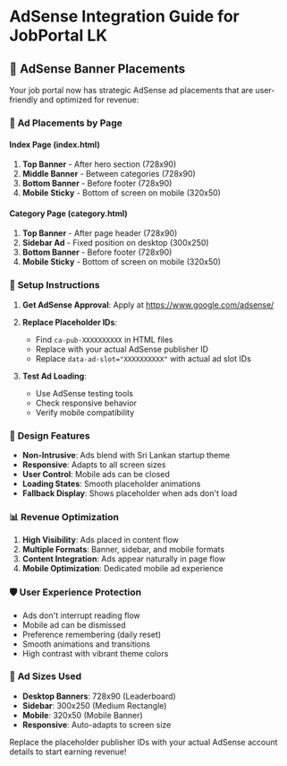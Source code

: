 # AdSense Integration Guide for JobPortal LK

## 🎯 AdSense Banner Placements

Your job portal now has strategic AdSense ad placements that are user-friendly and optimized for revenue:

### 📱 **Ad Placements by Page**

#### **Index Page (index.html)**

1. **Top Banner** - After hero section (728x90)
2. **Middle Banner** - Between categories (728x90)
3. **Bottom Banner** - Before footer (728x90)
4. **Mobile Sticky** - Bottom of screen on mobile (320x50)

#### **Category Page (category.html)**

1. **Top Banner** - After page header (728x90)
2. **Sidebar Ad** - Fixed position on desktop (300x250)
3. **Bottom Banner** - Before footer (728x90)
4. **Mobile Sticky** - Bottom of screen on mobile (320x50)

### 🔧 **Setup Instructions**

1. **Get AdSense Approval**: Apply at https://www.google.com/adsense/
2. **Replace Placeholder IDs**:

   - Find `ca-pub-XXXXXXXXXX` in HTML files
   - Replace with your actual AdSense publisher ID
   - Replace `data-ad-slot="XXXXXXXXXX"` with actual ad slot IDs

3. **Test Ad Loading**:
   - Use AdSense testing tools
   - Check responsive behavior
   - Verify mobile compatibility

### 🎨 **Design Features**

- **Non-Intrusive**: Ads blend with Sri Lankan startup theme
- **Responsive**: Adapts to all screen sizes
- **User Control**: Mobile ads can be closed
- **Loading States**: Smooth placeholder animations
- **Fallback Display**: Shows placeholder when ads don't load

### 📊 **Revenue Optimization**

1. **High Visibility**: Ads placed in content flow
2. **Multiple Formats**: Banner, sidebar, and mobile formats
3. **Content Integration**: Ads appear naturally in page flow
4. **Mobile Optimization**: Dedicated mobile ad experience

### 🛡️ **User Experience Protection**

- Ads don't interrupt reading flow
- Mobile ad can be dismissed
- Preference remembering (daily reset)
- Smooth animations and transitions
- High contrast with vibrant theme colors

### 📝 **Ad Sizes Used**

- **Desktop Banners**: 728x90 (Leaderboard)
- **Sidebar**: 300x250 (Medium Rectangle)
- **Mobile**: 320x50 (Mobile Banner)
- **Responsive**: Auto-adapts to screen size

Replace the placeholder publisher IDs with your actual AdSense account details to start earning revenue!
